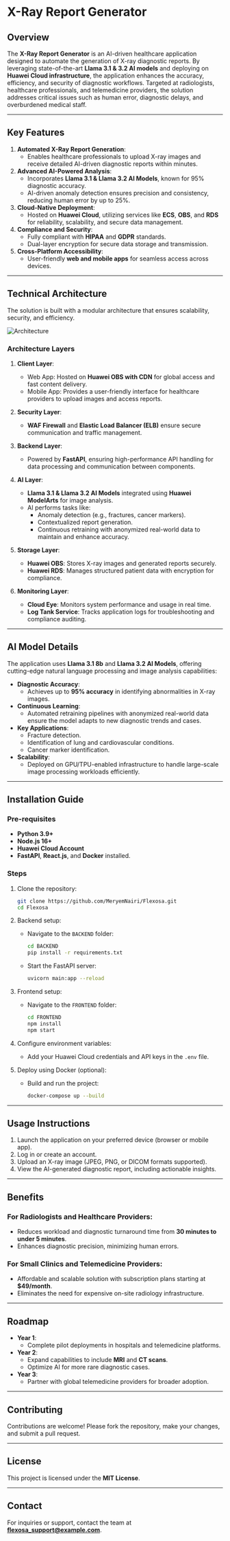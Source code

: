 

# **X-Ray Report Generator**

## **Overview**
The **X-Ray Report Generator** is an AI-driven healthcare application designed to automate the generation of X-ray diagnostic reports. By leveraging state-of-the-art **Llama 3.1 & 3.2 AI models** and deploying on **Huawei Cloud infrastructure**, the application enhances the accuracy, efficiency, and security of diagnostic workflows. Targeted at radiologists, healthcare professionals, and telemedicine providers, the solution addresses critical issues such as human error, diagnostic delays, and overburdened medical staff.

---

## **Key Features**
1. **Automated X-Ray Report Generation**:
   - Enables healthcare professionals to upload X-ray images and receive detailed AI-driven diagnostic reports within minutes.
2. **Advanced AI-Powered Analysis**:
   - Incorporates **Llama 3.1 & Llama 3.2 AI Models**, known for 95% diagnostic accuracy.
   - AI-driven anomaly detection ensures precision and consistency, reducing human error by up to 25%.
3. **Cloud-Native Deployment**:
   - Hosted on **Huawei Cloud**, utilizing services like **ECS**, **OBS**, and **RDS** for reliability, scalability, and secure data management.
4. **Compliance and Security**:
   - Fully compliant with **HIPAA** and **GDPR** standards.
   - Dual-layer encryption for secure data storage and transmission.
5. **Cross-Platform Accessibility**:
   - User-friendly **web and mobile apps** for seamless access across devices.

---

## **Technical Architecture**
The solution is built with a modular architecture that ensures scalability, security, and efficiency.

![Architecture](Architecture-for-X-Ray-report-generator.png)

### **Architecture Layers**
1. **Client Layer**:
   - Web App: Hosted on **Huawei OBS with CDN** for global access and fast content delivery.
   - Mobile App: Provides a user-friendly interface for healthcare providers to upload images and access reports.

2. **Security Layer**:
   - **WAF Firewall** and **Elastic Load Balancer (ELB)** ensure secure communication and traffic management.

3. **Backend Layer**:
   - Powered by **FastAPI**, ensuring high-performance API handling for data processing and communication between components.

4. **AI Layer**:
   - **Llama 3.1 & Llama 3.2 AI Models** integrated using **Huawei ModelArts** for image analysis.
   - AI performs tasks like:
     - Anomaly detection (e.g., fractures, cancer markers).
     - Contextualized report generation.
     - Continuous retraining with anonymized real-world data to maintain and enhance accuracy.

5. **Storage Layer**:
   - **Huawei OBS**: Stores X-ray images and generated reports securely.
   - **Huawei RDS**: Manages structured patient data with encryption for compliance.

6. **Monitoring Layer**:
   - **Cloud Eye**: Monitors system performance and usage in real time.
   - **Log Tank Service**: Tracks application logs for troubleshooting and compliance auditing.

---

## **AI Model Details**
The application uses **Llama 3.1 8b** and **Llama 3.2 AI Models**, offering cutting-edge natural language processing and image analysis capabilities:
- **Diagnostic Accuracy**:
  - Achieves up to **95% accuracy** in identifying abnormalities in X-ray images.
- **Continuous Learning**:
  - Automated retraining pipelines with anonymized real-world data ensure the model adapts to new diagnostic trends and cases.
- **Key Applications**:
  - Fracture detection.
  - Identification of lung and cardiovascular conditions.
  - Cancer marker identification.
- **Scalability**:
  - Deployed on GPU/TPU-enabled infrastructure to handle large-scale image processing workloads efficiently.

---

## **Installation Guide**

### **Pre-requisites**
- **Python 3.9+**
- **Node.js 16+**
- **Huawei Cloud Account**
- **FastAPI**, **React.js**, and **Docker** installed.

### **Steps**
1. Clone the repository:
   ```bash
   git clone https://github.com/MeryemNairi/Flexosa.git
   cd Flexosa
   ```
2. Backend setup:
   - Navigate to the `BACKEND` folder:
     ```bash
     cd BACKEND
     pip install -r requirements.txt
     ```
   - Start the FastAPI server:
     ```bash
     uvicorn main:app --reload
     ```
3. Frontend setup:
   - Navigate to the `FRONTEND` folder:
     ```bash
     cd FRONTEND
     npm install
     npm start
     ```
4. Configure environment variables:
   - Add your Huawei Cloud credentials and API keys in the `.env` file.

5. Deploy using Docker (optional):
   - Build and run the project:
     ```bash
     docker-compose up --build
     ```

---

## **Usage Instructions**
1. Launch the application on your preferred device (browser or mobile app).
2. Log in or create an account.
3. Upload an X-ray image (JPEG, PNG, or DICOM formats supported).
4. View the AI-generated diagnostic report, including actionable insights.

---

## **Benefits**
### **For Radiologists and Healthcare Providers**:
- Reduces workload and diagnostic turnaround time from **30 minutes to under 5 minutes**.
- Enhances diagnostic precision, minimizing human errors.

### **For Small Clinics and Telemedicine Providers**:
- Affordable and scalable solution with subscription plans starting at **$49/month**.
- Eliminates the need for expensive on-site radiology infrastructure.

---

## **Roadmap**
- **Year 1**:
  - Complete pilot deployments in hospitals and telemedicine platforms.
- **Year 2**:
  - Expand capabilities to include **MRI** and **CT scans**.
  - Optimize AI for more rare diagnostic cases.
- **Year 3**:
  - Partner with global telemedicine providers for broader adoption.

---

## **Contributing**
Contributions are welcome! Please fork the repository, make your changes, and submit a pull request.

---

## **License**
This project is licensed under the **MIT License**.

---

## **Contact**
For inquiries or support, contact the team at **flexosa_support@example.com**.
